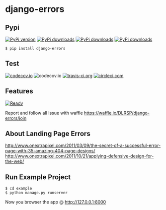 # django-errors

## Pypi
[![PyPi version](https://img.shields.io/pypi/v/django-errors.svg)](https://pypi.python.org/pypi/django_errors)
[![PyPi downloads](https://img.shields.io/pypi/dm/django-errors.svg)](https://pypi.python.org/pypi/django_errors)
[![PyPi downloads](https://img.shields.io/pypi/dw/django-errors.svg)](https://pypi.python.org/pypi/django_errors)
[![PyPi downloads](https://img.shields.io/pypi/dd/django-errors.svg)](https://pypi.python.org/pypi/django_errors)

	$ pip install django-errors

## Test
[![codecov.io](https://codecov.io/github/DLRSP/django-errors/coverage.svg?branch=master)](https://codecov.io/github/DLRSP/django-errors?branch=master)
![codecov.io](https://codecov.io/github/DLRSP/django-errors/branch.svg?branch=master)
[![travis-ci.org](https://travis-ci.org/DLRSP/django-errors.svg?branch=master)](https://travis-ci.org/DLRSP/django-errors)
[![circleci.com](https://circleci.com/gh/DLRSP/django-errors.svg?style=shield&circle-token=b2c2b63556f8dfc17f9058adfbaae1fd16b3bc01)](https://circleci.com/gh/DLRSP/django-errors)

## Features 
[![Ready](https://badge.waffle.io/DLRSP/django-errors.png?label=Ready)](https://waffle.io/DLRSP/django-errors)

Report and follow all Issue with waffle
https://waffle.io/DLRSP/django-errors/join


## About Landing Page Errors
http://www.onextrapixel.com/2011/03/09/the-secret-of-a-successful-error-page-with-35-amazing-404-page-designs/
http://www.onextrapixel.com/2011/10/21/applying-defensive-design-for-the-web/


## Run Example Project

	$ cd example
	$ python manage.py runserver

Now you browser the app @ http://127.0.0.1:8000
